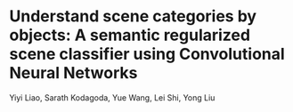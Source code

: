 # Understand scene categories by objects: A semantic regularized scene classifier using Convolutional Neural Networks

Yiyi Liao, Sarath Kodagoda, Yue Wang, Lei Shi, Yong Liu
